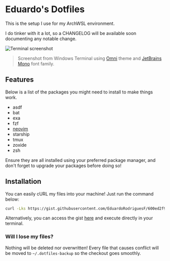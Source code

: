 # Eduardo's Dotfiles

This is the setup I use for my ArchWSL environment.

I do tinker with it a lot, so a CHANGELOG will be available soon documenting any notable change.

![Terminal screenshot](https://user-images.githubusercontent.com/44787022/230793846-f042563e-6c92-4bb8-bd20-fd7dd5d5bfc3.png)
> Screenshot from Windows Terminal using [Omni](https://github.com/getomni/windows-terminal) theme and [JetBrains Mono](https://www.jetbrains.com/lp/mono/) font family.

## Features

Below is a list of the packages you might need to install to make things work.

- asdf
- bat
- exa
- fzf
- [neovim](https://github.com/EduardoRodriguesF/nvim)
- starship
- tmux
- zoxide
- zsh

Ensure they are all installed using your preferred package manager, and don't forget to upgrade your packages before doing so!

## Installation

You can easily cURL my files into your machine! Just run the command below:

```bash
curl -Lks https://gist.githubusercontent.com/EduardoRodriguesF/600ed2f94ad4bdba947fbdf0ca698a9e/raw | bash
```

Alternatively, you can access the gist [here](https://gist.github.com/EduardoRodriguesF/600ed2f94ad4bdba947fbdf0ca698a9e) and execute directly in your terminal.

### Will I lose my files?

Nothing will be deleted nor overwritten! Every file that causes conflict will be moved to `~/.dotfiles-backup` so the checkout goes smoothly.
